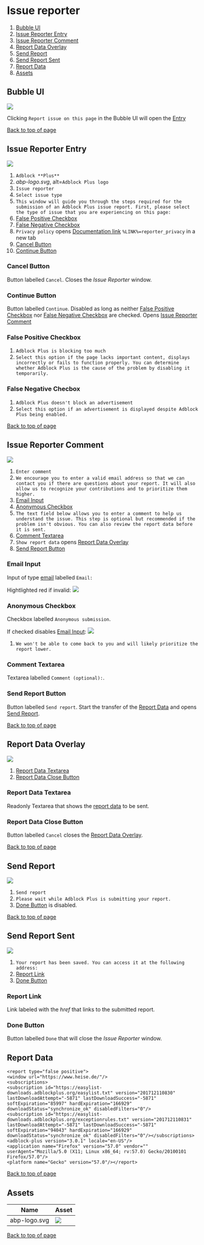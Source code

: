 # Issue reporter

1. [Bubble UI](#bubble-ui)
1. [Issue Reporter Entry](#issue-reporter-entry)
1. [Issue Reporter Comment](#issue-reporter-comment)
1. [Report Data Overlay](#report-data-overlay)
1. [Send Report](#send-report)
1. [Send Report Sent](#send-report-sent)
1. [Report Data](#report-data)
1. [Assets](#assets)

## Bubble UI

![](/res/abp/issue-reporter/bubble-ui.png)

Clicking `Report issue on this page` in the Bubble UI will open the [Entry](#issue-reporter-entry)


[Back to top of page](#header-issue-reporter)
## Issue Reporter Entry

![](/res/abp/issue-reporter/issue-reporter-entry.png)

1. `Adblock **Plus**` 
1. *abp-logo.svg*, alt=`Adblock Plus logo`
1. `Issue reporter`
1. `Select issue type`
1. `This window will guide you through the steps required for the submission of an Adblock Plus issue report. First, please select the type of issue that you are experiencing on this page:`
1. [False Positive Checkbox](#false-positive-checkbox)
1. [False Negative Checkbox](#false-negative-checkbox)
1. `Privacy policy` opens [Documentation link](/spec/abp/prefs.md#documentation-link) `%LINK%=reporter_privacy` in a new tab
1. [Cancel Button](#cancel-button)
1. [Continue Button](#continue-button)

### Cancel Button

Button labelled `Cancel`. Closes the *Issue Reporter* window.

### Continue Button

Button labelled `Continue`. Disabled as long as neither [False Positive Checkbox](#false-positive-checkbox) nor [False Negative Checkbox](#false-negative-checkbox) are checked. Opens [Issue Reporter Comment](#issue-reporter-comment)

### False Positive Checkbox

1. `Adblock Plus is blocking too much`
1. `Select this option if the page lacks important content, displays incorrectly or fails to function properly. You can determine whether Adblock Plus is the cause of the problem by disabling it temporarily.`

### False Negative Checbox

1. `Adblock Plus doesn't block an advertisement`
1. `Select this option if an advertisement is displayed despite Adblock Plus being enabled.`

[Back to top of page](#header-issue-reporter)
## Issue Reporter Comment

![](/res/abp/issue-reporter/issue-reporter-comment.png)

1. `Enter comment`
1. `We encourage you to enter a valid email address so that we can contact you if there are questions about your report. It will also allow us to recognize your contributions and to prioritize them higher.`
1. [Email Input](#email-input)
1. [Anonymous Checkbox](#anonymous-checkbox)
1. `The text field below allows you to enter a comment to help us understand the issue. This step is optional but recommended if the problem isn't obvious. You can also review the report data before it is sent.`
1. [Comment Textarea](#comment-textarea)
1. `Show report data` opens [Report Data Overlay](#report-data-overlay)
1. [Send Report Button](#send-report-button)

### Email Input

Input of type [email](https://developer.mozilla.org/en-US/docs/Web/HTML/Element/input/email) labelled `Email:`

Hightlighted red if invalid:
![](/res/abp/issue-reporter/issue-reporter-email-invalid.png)

### Anonymous Checkbox

Checkbox labelled `Anonymous submission`.

If checked disables [Email Input](#email-input):
![](/res/abp/issue-reporter/issue-reporter-email-disabled.png)

1. `We won't be able to come back to you and will likely prioritize the report lower.`

### Comment Textarea

Textarea labelled `Comment (optional):`.

### Send Report Button

Button labelled `Send report`. Start the transfer of the [Report Data](#report-data) and opens [Send Report](#send-report).

[Back to top of page](#issue-reporter)
## Report Data Overlay

![](/res/abp/issue-reporter/issue-reporter-data.png)

1. [Report Data Textarea](#report-data-textarea)
1. [Report Data Close Button](#report-data-close-button)

### Report Data Textarea

Readonly Textarea that shows the [report data](#report-data) to be sent.

### Report Data Close Button

Button labelled `Cancel` closes the [Report Data Overlay](#report-data-overlay).

[Back to top of page](#header-issue-reporter)
## Send Report

![](/res/abp/issue-reporter/issue-reporter-send.png)

1. `Send report`
1. `Please wait while Adblock Plus is submitting your report.`
1. [Done Button](#done-button) is disabled.

[Back to top of page](#header-issue-reporter)
## Send Report Sent

![](/res/abp/issue-reporter/issue-reporter-send-sent.png)

1. `Your report has been saved. You can access it at the following address:`
1. [Report Link](#report-link)
1. [Done Button](#done-button)

### Report Link

Link labeled with the *href* that links to the submitted report.

### Done Button

Button labelled `Done` that will close the *Issue Reporter* window.


## Report Data

```
<report type="false positive">
<window url="https://www.heise.de/"/>
<subscriptions>
<subscription id="https://easylist-downloads.adblockplus.org/easylist.txt" version="201712110830" lastDownloadAttempt="-5871" lastDownloadSuccess="-5871" softExpiration="85997" hardExpiration="166929" downloadStatus="synchronize_ok" disabledFilters="0"/>
<subscription id="https://easylist-downloads.adblockplus.org/exceptionrules.txt" version="201712110831" lastDownloadAttempt="-5871" lastDownloadSuccess="-5871" softExpiration="94043" hardExpiration="166929" downloadStatus="synchronize_ok" disabledFilters="0"/></subscriptions>
<adblock-plus version="3.0.1" locale="en-US"/>
<application name="Firefox" version="57.0" vendor="" userAgent="Mozilla/5.0 (X11; Linux x86_64; rv:57.0) Gecko/20100101 Firefox/57.0"/>
<platform name="Gecko" version="57.0"/></report>
```


[Back to top of page](#header-issue-reporter)
## Assets

| Name | Asset | 
|-----------|---------------|
| abp-logo.svg | ![](/res/abp/issue-reporter/assets/abp-logo.svg) |

[Back to top of page](#header-issue-reporter)
